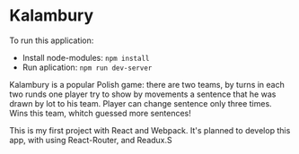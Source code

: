# Kalambury

To run this application:

- Install node-modules: `npm install`
- Run aplication: `npm run dev-server`

Kalambury is a popular Polish game: there are two teams, by turns in each two runds one player try to show by movements a sentence that he was drawn by lot to his team. Player can change sentence only three times. Wins this team, whitch guessed more sentences!

This is my first project with React and Webpack. It's planned to develop this app, with using React-Router, and Readux.S

